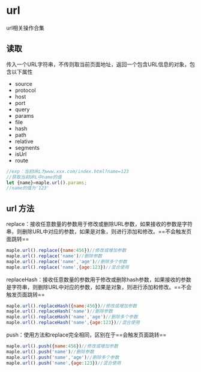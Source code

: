# url
url相关操作合集
## 读取
传入一个URL字符串，不传则取当前页面地址，返回一个包含URL信息的对象，包含以下属性
* source
* protocol
* host
* port
* query
* params
* file
* hash
* path
* relative
* segments
* isUrl
* route
```javascript
//exp：当前URL为www.xxx.com/index.html?name=123
//获取当前URL中name的值
let {name}=maple.url().params;
//name的值为'123'
```
## url 方法
replace：接收任意数量的参数用于修改或删除URL参数，如果接收的参数是字符串，则删除URL中对应的参数，如果是对象，则进行添加和修改。==不会触发页面跳转==
```javascript
maple.url().replace({name:456})//修改或增加参数
maple.url().replace('name')//删除参数
maple.url().replace('name','age')//删除多个参数
maple.url().replace('name',{age:123})//混合使用
```
replaceHash：接收任意数量的参数用于修改或删除hash参数，如果接收的参数是字符串，则删除URL中对应的参数，如果是对象，则进行添加和修改。==不会触发页面跳转==
```javascript
maple.url().replaceHash({name:456})//修改或增加参数
maple.url().replaceHash('name')//删除参数
maple.url().replaceHash('name','age')//删除多个参数
maple.url().replaceHash('name',{age:123})//混合使用
```
push：使用方法和replace完全相同，区别在于==会触发页面跳转==
```javascript
maple.url().push({name:456})//修改或增加参数
maple.url().push('name')//删除参数
maple.url().push('name','age')//删除多个参数
maple.url().push('name',{age:123})//混合使用
```
